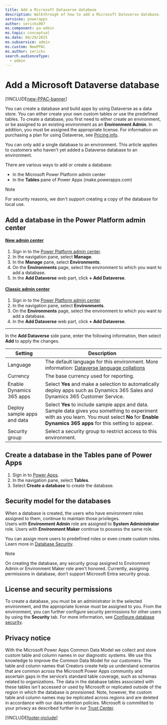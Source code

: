 ```yaml
---
title: Add a Microsoft Dataverse database
description: Walkthrough of how to add a Microsoft Dataverse database.
services: powerapps
author: sericks007
ms.component: pa-admin
ms.topic: conceptual
ms.date: 04/29/2025
ms.subservice: admin
ms.custom: NewPPAC
ms.author: sericks
search.audienceType: 
  - admin
---
```

# Add a Microsoft Dataverse database

[!INCLUDE[new-PPAC-banner](~/includes/new-PPAC-banner.md)]

You can create a database and build apps by using Dataverse as a data store. You can either create your own custom tables or use the predefined tables. To create a database, you first need to either create an environment, or be assigned to an existing environment as an **Environment Admin**. In addition, you must be assigned the appropriate license. For information on purchasing a plan for using Dataverse, see [Pricing info](pricing-billing-skus.md).

You can only add a single database to an environment. This article applies to customers who haven't yet added a Dataverse database to an environment.

There are various ways to add or create a database:

- In the Microsoft Power Platform admin center
- In the **Tables** pane of Power Apps (make.powerapps.com)

> [!NOTE]
> For security reasons, we don't support creating a copy of the database for local use.

## Add a database in the Power Platform admin center

#### [New admin center](#tab/new)
1. Sign in to the [Power Platform admin center](https://admin.powerplatform.microsoft.com/).
1. In the navigation pane, select **Manage**.
1. In the **Manage** pane, select **Environments**.
1. On the **Environments** page, select the environment to which you want to add a database.
1. In the **Add Dataverse** web part, click **+ Add Dataverse**.
 
#### [Classic admin center](#tab/classic)
1. Sign in to the [Power Platform admin center](https://admin.powerplatform.microsoft.com/).
1. In the navigation pane, select **Environments**.
1. On the **Environments** page, select the environment to which you want to add a database.
1. In the **Add Dataverse** web part, click **+ Add Dataverse**.
---

In the **Add Dataverse** side pane, enter the following information, then select **Add** to apply the changes.

|Setting  |Description  |
|---------|---------|
|Language     | The default language for this environment. More information: [Dataverse language collations](language-collations.md)     |
|Currency     | The base currency used for reporting.         |
|Enable Dynamics 365 apps | Select **Yes** and make a selection to automatically deploy apps such as Dynamics 365 Sales and Dynamics 365 Customer Service. |
|Deploy sample apps and data     | Select **Yes** to include sample apps and data. Sample data gives you something to experiment with as you learn. You must select **No** for **Enable Dynamics 365 apps** for this setting to appear.        |
|Security group | Select a security group to restrict access to this environment. |

## Create a database in the Tables pane of Power Apps
1. Sign in to [Power Apps](https://make.powerapps.com).
2. In the navigation pane, select **Tables**.
3. Select **Create a database** to create the database.

## Security model for the databases
When a database is created, the users who have environment roles assigned to them, continue to maintain those privileges.  
    Users with **Environment Admin** role are assigned to **System Administrator** role. 
    Users with **Environment Maker** continue to possess the same role.

You can assign more users to predefined roles or even create custom roles. Learn more in [Database Security](database-security.md).

> [!NOTE]
> On creating the database, any security group assigned to Environment Admin or Environment Maker role aren't honored. Currently, assigning permissions in database, don't support Microsoft Entra security group.


## License and security permissions
To create a database, you must be an administrator in the selected environment, and the appropriate license must be assigned to you. From the environment, you can further configure security permissions for other users by using the **Security** tab. For more information, see [Configure database security](database-security.md).

## Privacy notice
With the Microsoft Power Apps Common Data Model we collect and store custom table and column names in our diagnostic systems.  We use this knowledge to improve the Common Data Model for our customers. The table and column names that Creators create help us understand scenarios that are common across the Microsoft Power Apps community and ascertain gaps in the service’s standard table coverage, such as schemas related to organizations. The data in the database tables associated with these tables isn't accessed or used by Microsoft or replicated outside of the region in which the database is provisioned. Note, however, the custom table and column names may be replicated across regions and are deleted in accordance with our data retention policies. Microsoft is committed to your privacy as described further in our [Trust Center](https://www.microsoft.com/trustcenter/Privacy/default.aspx).


[!INCLUDE[footer-include](../includes/footer-banner.md)]
